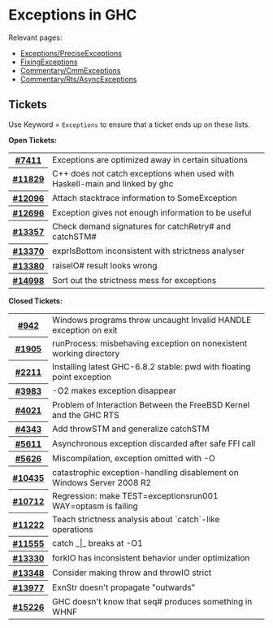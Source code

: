 # Exceptions in GHC


Relevant pages:

- [Exceptions/PreciseExceptions](exceptions/precise-exceptions)
- [FixingExceptions](fixing-exceptions)
- [Commentary/CmmExceptions](commentary/cmm-exceptions)
- [Commentary/Rts/AsyncExceptions](commentary/rts/async-exceptions)

## Tickets



Use Keyword = `Exceptions` to ensure that a ticket ends up on these lists.



**Open Tickets:**

<table><tr><th><a href="https://gitlab.haskell.org//ghc/ghc/issues/7411">#7411</a></th>
<td>Exceptions are optimized away in certain situations</td></tr>
<tr><th><a href="https://gitlab.haskell.org//ghc/ghc/issues/11829">#11829</a></th>
<td>C++ does not catch exceptions when used with Haskell-main and linked by ghc</td></tr>
<tr><th><a href="https://gitlab.haskell.org//ghc/ghc/issues/12096">#12096</a></th>
<td>Attach stacktrace information to SomeException</td></tr>
<tr><th><a href="https://gitlab.haskell.org//ghc/ghc/issues/12696">#12696</a></th>
<td>Exception gives not enough information to be useful</td></tr>
<tr><th><a href="https://gitlab.haskell.org//ghc/ghc/issues/13357">#13357</a></th>
<td>Check demand signatures for catchRetry# and catchSTM#</td></tr>
<tr><th><a href="https://gitlab.haskell.org//ghc/ghc/issues/13370">#13370</a></th>
<td>exprIsBottom inconsistent with strictness analyser</td></tr>
<tr><th><a href="https://gitlab.haskell.org//ghc/ghc/issues/13380">#13380</a></th>
<td>raiseIO# result looks wrong</td></tr>
<tr><th><a href="https://gitlab.haskell.org//ghc/ghc/issues/14998">#14998</a></th>
<td>Sort out the strictness mess for exceptions</td></tr></table>




**Closed Tickets:**

<table><tr><th><a href="https://gitlab.haskell.org//ghc/ghc/issues/942">#942</a></th>
<td>Windows programs throw uncaught Invalid HANDLE exception on exit</td></tr>
<tr><th><a href="https://gitlab.haskell.org//ghc/ghc/issues/1905">#1905</a></th>
<td>runProcess: misbehaving exception on nonexistent working directory</td></tr>
<tr><th><a href="https://gitlab.haskell.org//ghc/ghc/issues/2211">#2211</a></th>
<td>Installing latest GHC-6.8.2 stable: pwd with floating point exception</td></tr>
<tr><th><a href="https://gitlab.haskell.org//ghc/ghc/issues/3983">#3983</a></th>
<td>-O2 makes exception disappear</td></tr>
<tr><th><a href="https://gitlab.haskell.org//ghc/ghc/issues/4021">#4021</a></th>
<td>Problem of Interaction Between the FreeBSD Kernel and the GHC RTS</td></tr>
<tr><th><a href="https://gitlab.haskell.org//ghc/ghc/issues/4343">#4343</a></th>
<td>Add throwSTM and generalize catchSTM</td></tr>
<tr><th><a href="https://gitlab.haskell.org//ghc/ghc/issues/5611">#5611</a></th>
<td>Asynchronous exception discarded after safe FFI call</td></tr>
<tr><th><a href="https://gitlab.haskell.org//ghc/ghc/issues/5626">#5626</a></th>
<td>Miscompilation, exception omitted with -O</td></tr>
<tr><th><a href="https://gitlab.haskell.org//ghc/ghc/issues/10435">#10435</a></th>
<td>catastrophic exception-handling disablement on Windows Server 2008 R2</td></tr>
<tr><th><a href="https://gitlab.haskell.org//ghc/ghc/issues/10712">#10712</a></th>
<td>Regression: make TEST=exceptionsrun001 WAY=optasm is failing</td></tr>
<tr><th><a href="https://gitlab.haskell.org//ghc/ghc/issues/11222">#11222</a></th>
<td>Teach strictness analysis about `catch`-like operations</td></tr>
<tr><th><a href="https://gitlab.haskell.org//ghc/ghc/issues/11555">#11555</a></th>
<td>catch _|_ breaks at -O1</td></tr>
<tr><th><a href="https://gitlab.haskell.org//ghc/ghc/issues/13330">#13330</a></th>
<td>forkIO has inconsistent behavior under optimization</td></tr>
<tr><th><a href="https://gitlab.haskell.org//ghc/ghc/issues/13348">#13348</a></th>
<td>Consider making throw and throwIO strict</td></tr>
<tr><th><a href="https://gitlab.haskell.org//ghc/ghc/issues/13977">#13977</a></th>
<td>ExnStr doesn&apos;t propagate &quot;outwards&quot;</td></tr>
<tr><th><a href="https://gitlab.haskell.org//ghc/ghc/issues/15226">#15226</a></th>
<td>GHC doesn&apos;t know that seq# produces something in WHNF</td></tr></table>



